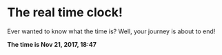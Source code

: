 # The real time clock!

Ever wanted to know what the time is? Well, your journey is about to end!

**The time is Nov 21, 2017, 18:47**